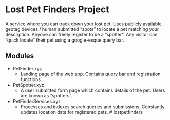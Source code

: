 # Lost Pet Finders Project

A service where you can track down your lost pet. Uses publicly available geotag devices / human submitted “spots” to locate a pet matching your description. Anyone can freely register to be a “spotter”. Any visitor can “quick locate” their pet using a google-esque query bar.

## Modules

- PetFinder.xyz
  - Landing page of the web app. Contains query bar and registration functions.
- PetSpotter.xyz
  - A user submitted form page which contains details of the pet. Users are known as “spotters”.
- PetFinderServices.xyz
  - Processes and indexes search queries and submissions. Constantly updates location data for registered pets.
#   l o s t p e t f i n d e r s  
 